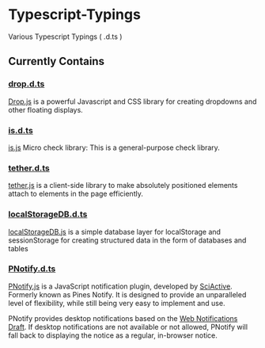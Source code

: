 # Typescript-Typings
Various Typescript Typings ( .d.ts )

## Currently Contains

### [drop.d.ts](https://github.com/a904guy/Typescript-Typings/blob/master/typings/drop.d.ts)
[Drop.js](https://github.com/HubSpot/drop) is a powerful Javascript and CSS library for creating dropdowns and other floating displays.

### [is.d.ts](https://github.com/a904guy/Typescript-Typings/blob/master/typings/is.d.ts)
[is.js](http://is.js.org) Micro check library: This is a general-purpose check library.

### [tether.d.ts](https://github.com/a904guy/Typescript-Typings/blob/master/typings/tether.d.ts)
[tether.js](http://github.hubspot.com/tether/) is a client-side library to make absolutely positioned elements attach to elements in the page efficiently.

### [localStorageDB.d.ts](https://github.com/a904guy/Typescript-Typings/blob/master/typings/localStorageDB.d.ts)
[localStorageDB.js](https://github.com/knadh/localStorageDB) is a simple database layer for localStorage and sessionStorage for creating structured data in the form of databases and tables

### [PNotify.d.ts](https://github.com/a904guy/Typescript-Typings/blob/master/typings/PNotify.d.ts)
[PNotify.js](http://sciactive.com/pnotify/) is a JavaScript notification plugin, developed by [SciActive](http://sciactive.com/). Formerly known as Pines Notify. It is designed to provide an unparalleled level of flexibility, while still being very easy to implement and use.

PNotify provides desktop notifications based on the [Web Notifications Draft](http://www.w3.org/TR/notifications/). If desktop notifications are not available or not allowed, PNotify will fall back to displaying the notice as a regular, in-browser notice.